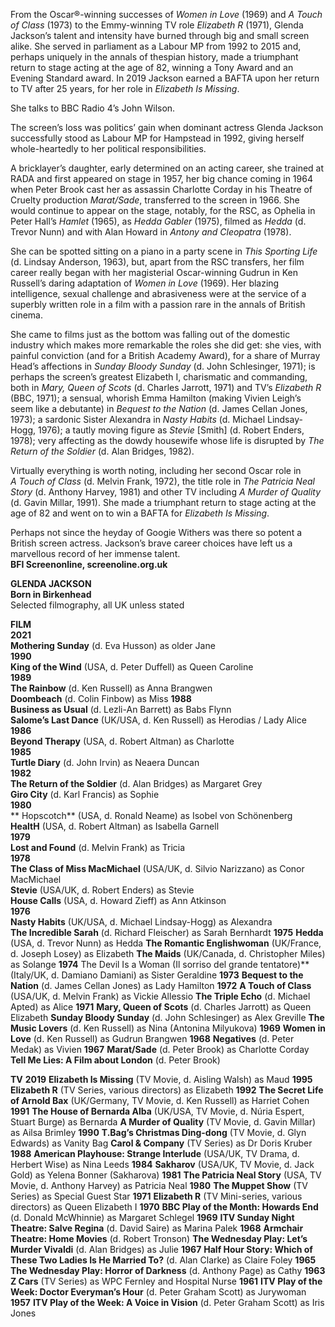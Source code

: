 
From the Oscar®-winning successes of _Women in Love_ (1969) and _A Touch of Class_ (1973) to the Emmy-winning TV role _Elizabeth R_ (1971), Glenda Jackson’s talent and intensity have burned through big and small screen alike. She served in parliament as a Labour MP from 1992 to 2015 and, perhaps uniquely in the annals of thespian history, made a triumphant return to stage acting at the age of 82, winning a Tony Award and an Evening Standard award. In 2019 Jackson earned a BAFTA upon her return to TV after 25 years, for her role in _Elizabeth Is Missing_.

She talks to BBC Radio 4’s John Wilson.

The screen’s loss was politics’ gain when dominant actress Glenda Jackson successfully stood as Labour MP for Hampstead in 1992, giving herself whole-heartedly to her political responsibilities.

A bricklayer’s daughter, early determined on an acting career, she trained at RADA and first appeared on stage in 1957, her big chance coming in 1964 when Peter Brook cast her as assassin Charlotte Corday in his Theatre of Cruelty production _Marat/Sade_, transferred to the screen in 1966. She would continue to appear on the stage, notably, for the RSC, as Ophelia in Peter Hall’s _Hamlet_ (1965), as _Hedda Gabler_ (1975), filmed as _Hedda_ (d. Trevor Nunn) and with Alan Howard in _Antony and Cleopatra_ (1978).

She can be spotted sitting on a piano in a party scene in _This Sporting Life_  
(d. Lindsay Anderson, 1963), but, apart from the RSC transfers, her film career really began with her magisterial Oscar-winning Gudrun in Ken Russell’s daring adaptation of _Women in Love_ (1969). Her blazing intelligence, sexual challenge and abrasiveness were at the service of a superbly written role in a film with a passion rare in the annals of British cinema.

She came to films just as the bottom was falling out of the domestic industry which makes more remarkable the roles she did get: she vies, with painful conviction (and for a British Academy Award), for a share of Murray Head’s affections in _Sunday Bloody Sunday_ (d. John Schlesinger, 1971); is perhaps the screen’s greatest Elizabeth I, charismatic and commanding, both in _Mary, Queen of Scots_ (d. Charles Jarrott, 1971) and TV’s _Elizabeth R_ (BBC, 1971); a sensual, whorish Emma Hamilton (making Vivien Leigh’s seem like a debutante) in _Bequest to the Nation_ (d. James Cellan Jones, 1973); a sardonic Sister Alexandra in _Nasty Habits_ (d. Michael Lindsay-Hogg, 1976); a tautly moving figure as _Stevie_ [Smith] (d. Robert Enders, 1978); very affecting as the dowdy housewife whose life is disrupted by _The Return of the Soldier_ (d. Alan Bridges, 1982).

Virtually everything is worth noting, including her second Oscar role in  
_A Touch of Class_ (d. Melvin Frank, 1972), the title role in _The Patricia Neal Story_ (d. Anthony Harvey, 1981) and other TV including _A Murder of Quality_ (d. Gavin Millar, 1991). She made a triumphant return to stage acting at the age of 82 and went on to win a BAFTA for _Elizabeth Is Missing_.

Perhaps not since the heyday of Googie Withers was there so potent a British screen actress. Jackson’s brave career choices have left us a marvellous record of her immense talent.  
**BFI Screenonline, screenoline.org.uk**  

 

**GLENDA JACKSON**  
**Born in Birkenhead**  
Selected filmography, all UK unless stated  

**FILM**  
**2021  
Mothering Sunday** (d. Eva Husson) as older Jane  
**1990**  
**King of the Wind** (USA, d. Peter Duffell) as Queen Caroline  
**1989**  
**The Rainbow** (d. Ken Russell) as Anna Brangwen  
**Doombeach** (d. Colin Finbow) as Miss
**1988**  
**Business as Usual** (d. Lezli-An Barrett) as Babs Flynn  
**Salome’s Last Dance** (UK/USA, d. Ken Russell) as Herodias / Lady Alice  
**1986**  
**Beyond Therapy** (USA, d. Robert Altman) as Charlotte  
**1985**  
**Turtle Diary** (d. John Irvin) as Neaera Duncan  
**1982**  
**The Return of the Soldier** (d. Alan Bridges) as Margaret Grey  
**Giro City** (d. Karl Francis) as Sophie  
**1980**  
** Hopscotch** (USA, d. Ronald Neame) as Isobel von Schönenberg  
**HealtH** (USA, d. Robert Altman) as Isabella Garnell  
**1979**  
**Lost and Found** (d. Melvin Frank) as Tricia  
**1978**  
**The Class of Miss MacMichael**   (USA/UK, d. Silvio Narizzano) as Conor MacMichael  
**Stevie** (USA/UK, d. Robert Enders) as Stevie  
**House Calls** (USA, d. Howard Zieff) as Ann Atkinson  
**1976**  
**Nasty Habits** (UK/USA, d. Michael Lindsay-Hogg) as Alexandra  
**The Incredible Sarah** (d. Richard Fleischer) as Sarah Bernhardt
**1975**
**Hedda** (USA, d. Trevor Nunn) as Hedda
**The Romantic Englishwoman** (UK/France, d. Joseph Losey) as Elizabeth
**The Maids** (UK/Canada, d. Christopher Miles) as Solange
**1974** The Devil Is a Woman (Il sorriso del grande tentatore)** (Italy/UK, d. Damiano Damiani) as Sister Geraldine
**1973** 
**Bequest to the Nation** (d. James Cellan Jones) as Lady Hamilton
**1972** 
**A Touch of Class** (USA/UK, d. Melvin Frank) as Vickie Allessio
**The Triple Echo** (d. Michael Apted) as Alice
**1971**
**Mary, Queen of Scots** (d. Charles Jarrott) as Queen Elizabeth
**Sunday Bloody Sunday** (d. John Schlesinger) as Alex Greville
**The Music Lovers** (d. Ken Russell) as Nina (Antonina Milyukova)
**1969** 
**Women in Love** (d. Ken Russell) as Gudrun Brangwen
**1968** 
**Negatives** (d. Peter Medak) as Vivien
**1967** 
**Marat/Sade** (d. Peter Brook) as Charlotte Corday
**Tell Me Lies: A Film about London** (d. Peter Brook)

**TV**
**2019** 
**Elizabeth Is Missing** (TV Movie, d. Aisling Walsh) as Maud
**1995** 
**Elizabeth R** (TV Series, various directors) as Elizabeth
**1992** 
**The Secret Life of Arnold Bax** (UK/Germany, TV Movie, d. Ken Russell) as Harriet Cohen
**1991** 
**The House of Bernarda Alba** (UK/USA, TV Movie, d. Núria Espert, Stuart Burge) as Bernarda
**A Murder of Quality** (TV Movie, d. Gavin Millar) as Ailsa Brimley
**1990** 
**T.Bag’s Christmas Ding-dong** (TV Movie, d. Glyn Edwards) as Vanity Bag
**Carol & Company** (TV Series) as Dr Doris Kruber
**1988** 
**American Playhouse: Strange Interlude** (USA/UK, TV Drama,
d. Herbert Wise) as Nina Leeds
**1984** 
**Sakharov** (USA/UK, TV Movie, d. Jack Gold) as Yelena Bonner (Sakharova)
**1981** 
**The Patricia Neal Story** (USA, TV Movie, d. Anthony Harvey) as Patricia Neal
**1980** 
**The Muppet Show** (TV Series) as Special Guest Star
**1971** 
**Elizabeth R** (TV Mini-series, various directors) as Queen Elizabeth I
**1970** 
**BBC Play of the Month: Howards End** (d. Donald McWhinnie) as Margaret Schlegel
**1969** 
**ITV Sunday Night Theatre: Salve Regina** (d. David Saire) as Marina Palek
**1968** 
**Armchair Theatre: Home Movies** (d. Robert Tronson)
**The Wednesday Play: Let’s Murder Vivaldi** (d. Alan Bridges) as Julie
**1967** 
**Half Hour Story: Which of These Two Ladies Is He Married To?** (d. Alan Clarke) as Claire Foley
**1965**
**The Wednesday Play: Horror of Darkness** (d. Anthony Page) as Cathy
**1963** 
**Z Cars** (TV Series) as WPC Fernley and Hospital Nurse
**1961** 
**ITV Play of the Week: Doctor Everyman’s Hour** (d. Peter Graham Scott) as Jurywoman
**1957** 
**ITV Play of the Week: A Voice in Vision** (d. Peter Graham Scott) as Iris Jones
<!--stackedit_data:
eyJoaXN0b3J5IjpbLTE3OTE4MDkxNzcsLTIwMjE2NDg2MTksMT
YyMDc3NDc1OV19
-->